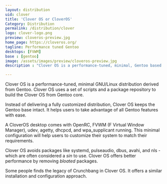 ```yaml
---
layout: distribution
uid: clover
title: 'Clover OS or CloverOS'
Category: Distribution
permalink: /distribution/clover
logo: clover-logo.png
preview: cloveros-preview.jpg
home_page: https://cloveros.org/
tagline: Performance tuned Gentoo
desktops: [FVWM]
base : [gentoo]
image: /assets/images/preview/cloveros-preview.jpg
description : "Clover OS is a performance-tuned, minimal, Gentoo based GNU/Linux distribution that uses a set of scripts and a package repository."

---
```


Clover OS is a performance-tuned, minimal GNU/Linux distribution derived from Gentoo. Clover OS uses a set of scripts and a package repository to build the Clover OS from Gentoo core.

Instead of delivering a fully customized distribution, Clover OS keeps the Gentoo base intact. It helps users to take advantage of all Gentoo features with ease.

A CloverOS desktop comes with OpenRC, FVWM (F Virtual Window Manager), udev, agetty, dhcpcd, and wpa_supplicant running. This minimal configuration will help users to customize their system to match their requirements.

Clover OS avoids packages like systemd, pulseaudio, dbus, avahi, and nls - which are often considered a *sin* to use. Clover OS offers better performance by removing *bloated* packages.

Some people finds the legacy of Crunchbang in Clover OS. It offers a similar installation and configuration approach.